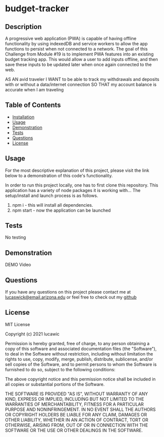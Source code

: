 # budget-tracker

## Description
A progressive web application (PWA) is capable of having offline functionality by using indexedDB and service workers to allow the app functions to persist when not connected to a network. The goal of this Challenge from Module #19 is to implement PWA features into an existing budget tracking app. This would allow a user to add inputs offline, and then save these inputs to be updated later when once again connected to the web. 

AS AN avid traveler
I WANT to be able to track my withdrawals and deposits with or without a data/internet connection
SO THAT my account balance is accurate when I am traveling 

## Table of Contents
* [Installation](#installation)
* [Usage](#usage)
* [Demonstration](#demonstration)
* [Tests](#tests)
* [Questions](#questions)
* [License](#license)

## Usage
For the most descriptive explanation of this project, please visit the link below to a demonstration of this code's functionality.

In order to run this project locally, one has to first clone this repository. This application has a variety of node packages it is working with... The setup/install and launch process is as follows.

1. npm i - this will install all dependencies. 
2. npm start - now the application can be launched

## Tests
No testing

## Demonstration
DEMO Video 

## Questions
If you have any questions on this project please contact me at
lucaswick@email.arizona.edu
or feel free to check out my [github](https://github.com/lucawic)


## License
MIT License

Copyright (c) 2021 lucawic

Permission is hereby granted, free of charge, to any person obtaining a copy
of this software and associated documentation files (the "Software"), to deal
in the Software without restriction, including without limitation the rights
to use, copy, modify, merge, publish, distribute, sublicense, and/or sell
copies of the Software, and to permit persons to whom the Software is
furnished to do so, subject to the following conditions:

The above copyright notice and this permission notice shall be included in all
copies or substantial portions of the Software.

THE SOFTWARE IS PROVIDED "AS IS", WITHOUT WARRANTY OF ANY KIND, EXPRESS OR
IMPLIED, INCLUDING BUT NOT LIMITED TO THE WARRANTIES OF MERCHANTABILITY,
FITNESS FOR A PARTICULAR PURPOSE AND NONINFRINGEMENT. IN NO EVENT SHALL THE
AUTHORS OR COPYRIGHT HOLDERS BE LIABLE FOR ANY CLAIM, DAMAGES OR OTHER
LIABILITY, WHETHER IN AN ACTION OF CONTRACT, TORT OR OTHERWISE, ARISING FROM,
OUT OF OR IN CONNECTION WITH THE SOFTWARE OR THE USE OR OTHER DEALINGS IN THE
SOFTWARE.


